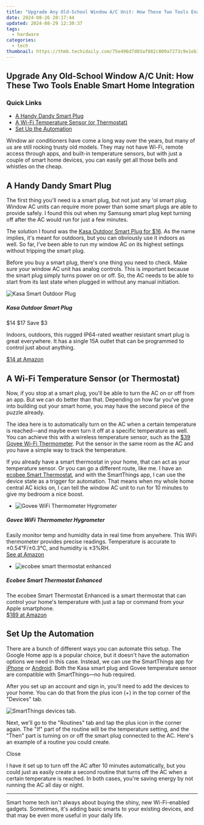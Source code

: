 ```yaml
---
title: "Upgrade Any Old-School Window A/C Unit: How These Two Tools Enable Smart Home Integration"
date: 2024-08-26 20:17:44
updated: 2024-08-29 12:30:37
tags:
  - hardware
categories:
  - tech
thumbnail: https://thmb.techidaily.com/75e496d7d03af882c809a7273c9e1eb1d9baeae9a3a5a4a6ed566b778061c9ff.png
---
```


## Upgrade Any Old-School Window A/C Unit: How These Two Tools Enable Smart Home Integration

### Quick Links

* [A Handy Dandy Smart Plug](https://facebook-record-videos.techidaily.com/new-in-2024-brightening-filmmaking-ranking-the-17-best-lights/)
* [A Wi-Fi Temperature Sensor (or Thermostat)](https://www.howtogeek.com/these-two-gadgets-make-an-old-window-air-conditioner-smart/#a-wi-fi-temperature-sensor-or-thermostat)
* [Set Up the Automation](https://tech-revival.techidaily.com/unveiling-cybersecurity-threats-in-ai-the-functionality-behind-prompt-injection-attacks/)

 Window air conditioners have come a long way over the years, but many of us are still rocking trusty old models. They may not have Wi-Fi, remote access through apps, and built-in temperature sensors, but with just a couple of smart home devices, you can easily get all those bells and whistles on the cheap.

##  A Handy Dandy Smart Plug

 The first thing you'll need is a smart plug, but not just any 'ol smart plug. Window AC units can require more power than some smart plugs are able to provide safely. I found this out when my Samsung smart plug kept turning off after the AC would run for just a few minutes.

 The solution I found was the [Kasa Outdoor Smart Plug for $16](https://www.amazon.com/dp/B099KLNM24?th=1&tag=hotoge-20&ascsubtag=UUhtgUeUpU2004235&asc%5Frefurl=https%3A%2F%2Fwww.howtogeek.com%2Fthese-two-gadgets-make-an-old-window-air-conditioner-smart%2F&asc%5Fcampaign=Evergreen). As the name implies, it's meant for outdoors, but you can obviously use it indoors as well. So far, I've been able to run my window AC on its highest settings without tripping the smart plug.

 Before you buy a smart plug, there's one thing you need to check. Make sure your window AC unit has analog controls. This is important because the smart plug simply turns power on or off. So, the AC needs to be able to start from its last state when plugged in without any manual initiation.

![Kasa Smart Outdoor Plug](https://static1.howtogeekimages.com/wordpress/wp-content/uploads/2024/07/613vwkny3zl-_ac_sl1500_.jpg) 

#####  Kasa Outdoor Smart Plug

$14 $17 Save $3 

Indoors, outdoors, this rugged IP64-rated weather resistant smart plug is great everywhere. It has a single 15A outlet that can be programmed to control just about anything.

[$14 at Amazon](https://amazon.com/dp/B099KLNM24?tag=hotoge-20&ascsubtag=UUhtgUeUpU2004235&asc%5Frefurl=https%3A%2F%2Fwww.howtogeek.com%2Fthese-two-gadgets-make-an-old-window-air-conditioner-smart%2F&asc%5Fcampaign=Evergreen) 

##  A Wi-Fi Temperature Sensor (or Thermostat)

 Now, if you stop at a smart plug, you'll be able to turn the AC on or off from an app. But we can do better than that. Depending on how far you've gone into building out your smart home, you may have the second piece of the puzzle already.

 The idea here is to automatically turn on the AC when a certain temperature is reached—and maybe even turn it off at a specific temperature as well. You can achieve this with a wireless temperature sensor, such as the [$39 Govee Wi-Fi Thermometer](https://www.amazon.com/Govee-Indoor-Temperature-Humidity-Sensor/dp/B0872ZWV8X/?tag=hotoge-20&ascsubtag=UUhtgUeUpU2004235&asc%5Frefurl=https%3A%2F%2Fwww.howtogeek.com%2Fthese-two-gadgets-make-an-old-window-air-conditioner-smart%2F&asc%5Fcampaign=Evergreen). Put the sensor in the same room as the AC and you have a simple way to track the temperature.

 If you already have a smart thermostat in your home, that can act as your temperature sensor. Or you can go a different route, like me. I have an [ecobee Smart Thermostat](https://amazon.com/dp/B09XXTQPXC?tag=hotoge-20&ascsubtag=UUhtgUeUpU2004235&asc%5Frefurl=https%3A%2F%2Fwww.howtogeek.com%2Fthese-two-gadgets-make-an-old-window-air-conditioner-smart%2F&asc%5Fcampaign=Evergreen), and with the SmartThings app, I can use the device state as a trigger for automation. That means when my whole home central AC kicks on, I can tell the window AC unit to run for 10 minutes to give my bedroom a nice boost.

* ![Govee WiFi Thermometer Hygrometer](https://static1.howtogeekimages.com/wordpress/wp-content/uploads/2024/07/untitled.jpg)  
#####  Govee WiFi Thermometer Hygrometer  
Easily monitor temp and humidity data in real time from anywhere. This WiFi thermometer provides precise readings. Temperature is accurate to ±0.54℉/±0.3℃, and humidity is ±3%RH.  
[See at Amazon](https://amazon.com/dp/B0C7QMSMLD?tag=hotoge-20&ascsubtag=UUhtgUeUpU2004235&asc%5Frefurl=https%3A%2F%2Fwww.howtogeek.com%2Fthese-two-gadgets-make-an-old-window-air-conditioner-smart%2F&asc%5Fcampaign=Evergreen)
* ![ecobee smart thermostat enhanced](https://static1.howtogeekimages.com/wordpress/wp-content/uploads/2024/02/ecobee-smart-thermostat-enhanced.png)  
#####  Ecobee Smart Thermostat Enhanced  
The ecobee Smart Thermostat Enhanced is a smart thermostat that can control your home's temperature with just a tap or command from your Apple smartphone.  
[$189 at Amazon](https://www.amazon.com/ecobee-Smart-Thermostat-Enhanced-works/dp/B09XXTQPXC?tag=hotoge-20&ascsubtag=UUhtgUeUpU2004235&asc%5Frefurl=https%3A%2F%2Fwww.howtogeek.com%2Fthese-two-gadgets-make-an-old-window-air-conditioner-smart%2F&asc%5Fcampaign=Evergreen)

##  Set Up the Automation

 There are a bunch of different ways you can automate this setup. The Google Home app is a popular choice, but it doesn't have the automation options we need in this case. Instead, we can use the SmartThings app for [iPhone](https://apps.apple.com/us/app/smartthings/id1222822904) or [Android](https://www.anrdoezrs.net/links/3607085/type/dlg/sid/UUhtgUeUpU2004235/https://play.google.com/store/apps/details?id=com.samsung.android.oneconnect&hl=en%5FUS). Both the Kasa smart plug and Govee temperature sensor are compatible with SmartThings—no hub required.

 After you set up an account and sign in, you'll need to add the devices to your home. You can do that from the plus icon (+) in the top corner of the "Devices" tab.

![SmartThings devices tab.](https://static1.howtogeekimages.com/wordpress/wp-content/uploads/2024/07/screenshot_20240718-093812.png) 

 Next, we'll go to the "Routines" tab and tap the plus icon in the corner again. The "If" part of the routine will be the temperature setting, and the "Then" part is turning on or off the smart plug connected to the AC. Here's an example of a routine you could create.

Close 

 I have it set up to turn off the AC after 10 minutes automatically, but you could just as easily create a second routine that turns off the AC when a certain temperature is reached. In both cases, you're saving energy by not running the AC all day or night.

---

 Smart home tech isn't always about buying the shiny, new Wi-Fi-enabled gadgets. Sometimes, it's adding basic smarts to your existing devices, and that may be even more useful in your daily life.

<ins class="adsbygoogle"
     style="display:block"
     data-ad-format="autorelaxed"
     data-ad-client="ca-pub-7571918770474297"
     data-ad-slot="1223367746"></ins>



<ins class="adsbygoogle"
     style="display:block"
     data-ad-client="ca-pub-7571918770474297"
     data-ad-slot="8358498916"
     data-ad-format="auto"
     data-full-width-responsive="true"></ins>
